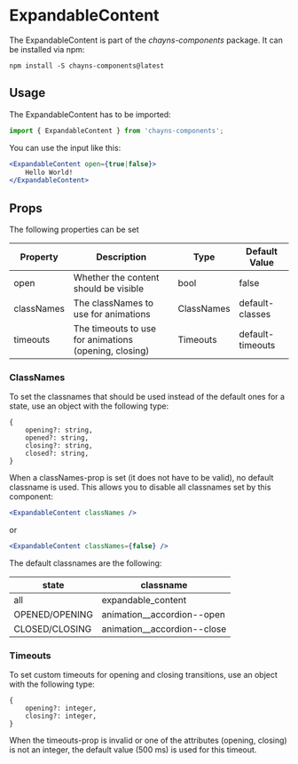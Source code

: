 # ExpandableContent

The ExpandableContent is part of the *chayns-components* package. It can be installed via npm:
```
npm install -S chayns-components@latest
```

## Usage

The ExpandableContent has to be imported:

```jsx harmony
import { ExpandableContent } from 'chayns-components';
```

You can use the input like this:

```jsx harmony
<ExpandableContent open={true|false}>
    Hello World!
</ExpandableContent>
```

## Props

The following properties can be set

| Property     | Description                                           | Type                       | Default Value    |
|--------------|-------------------------------------------------------|----------------------------|------------------|
| open         | Whether the content should be visible                 | bool                       | false            |
| classNames   | The classNames to use for animations                  | ClassNames                 | default-classes  |
| timeouts     | The timeouts to use for animations (opening, closing) | Timeouts                   | default-timeouts |

### ClassNames

To set the classnames that should be used instead of the default ones for a state,
use an object with the following type:
```
{
    opening?: string,
    opened?: string,
    closing?: string,
    closed?: string,
}
```

When a classNames-prop is set (it does not have to be valid), no default classname is used.
This allows you to disable all classnames set by this component:
````jsx harmony
<ExpandableContent classNames />
````
or
````jsx harmony
<ExpandableContent classNames={false} />
````

The default classnames are the following:

| state          | classname                   |
|----------------|-----------------------------|
| all            | expandable_content          |
| OPENED/OPENING | animation__accordion--open  |
| CLOSED/CLOSING | animation__accordion--close |

### Timeouts

To set custom timeouts for opening and closing transitions, use an object with the following type:
```
{
    opening?: integer,
    closing?: integer,
}
```

When the timeouts-prop is invalid or one of the attributes (opening, closing) is not an integer,
the default value (500 ms) is used for this timeout.
